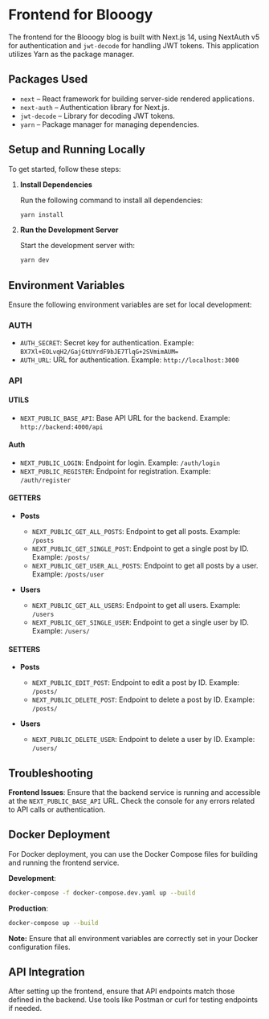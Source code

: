 # Frontend for Blooogy

The frontend for the Blooogy blog is built with Next.js 14, using NextAuth v5 for authentication and `jwt-decode` for handling JWT tokens. This application utilizes Yarn as the package manager.

## Packages Used

- `next` – React framework for building server-side rendered applications.
- `next-auth` – Authentication library for Next.js.
- `jwt-decode` – Library for decoding JWT tokens.
- `yarn` – Package manager for managing dependencies.

## Setup and Running Locally

To get started, follow these steps:

1. **Install Dependencies**

   Run the following command to install all dependencies:

   ```bash
   yarn install
   ```

2. **Run the Development Server**

   Start the development server with:

   ```bash
   yarn dev
   ```

## Environment Variables

Ensure the following environment variables are set for local development:

### AUTH

- `AUTH_SECRET`: Secret key for authentication. Example: `BX7Xl+EOLvqH2/GajGtUYrdF9bJE7TlqG+2SVmimAUM=`
- `AUTH_URL`: URL for authentication. Example: `http://localhost:3000`

### API

#### UTILS

- `NEXT_PUBLIC_BASE_API`: Base API URL for the backend. Example: `http://backend:4000/api`

#### Auth

- `NEXT_PUBLIC_LOGIN`: Endpoint for login. Example: `/auth/login`
- `NEXT_PUBLIC_REGISTER`: Endpoint for registration. Example: `/auth/register`

#### GETTERS

- **Posts**

  - `NEXT_PUBLIC_GET_ALL_POSTS`: Endpoint to get all posts. Example: `/posts`
  - `NEXT_PUBLIC_GET_SINGLE_POST`: Endpoint to get a single post by ID. Example: `/posts/`
  - `NEXT_PUBLIC_GET_USER_ALL_POSTS`: Endpoint to get all posts by a user. Example: `/posts/user`

- **Users**
  - `NEXT_PUBLIC_GET_ALL_USERS`: Endpoint to get all users. Example: `/users`
  - `NEXT_PUBLIC_GET_SINGLE_USER`: Endpoint to get a single user by ID. Example: `/users/`

#### SETTERS

- **Posts**

  - `NEXT_PUBLIC_EDIT_POST`: Endpoint to edit a post by ID. Example: `/posts/`
  - `NEXT_PUBLIC_DELETE_POST`: Endpoint to delete a post by ID. Example: `/posts/`

- **Users**
  - `NEXT_PUBLIC_DELETE_USER`: Endpoint to delete a user by ID. Example: `/users/`

## Troubleshooting

**Frontend Issues**: Ensure that the backend service is running and accessible at the `NEXT_PUBLIC_BASE_API` URL. Check the console for any errors related to API calls or authentication.

## Docker Deployment

For Docker deployment, you can use the Docker Compose files for building and running the frontend service.

**Development**:

```bash
docker-compose -f docker-compose.dev.yaml up --build
```

**Production**:

```bash
docker-compose up --build
```

**Note:** Ensure that all environment variables are correctly set in your Docker configuration files.

## API Integration

After setting up the frontend, ensure that API endpoints match those defined in the backend. Use tools like Postman or curl for testing endpoints if needed.
